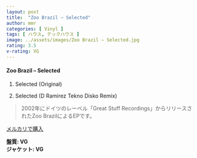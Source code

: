 ```yaml
---
layout: post
title:  "Zoo Brazil – Selected"
author: mmr
categories: [ Vinyl ]
tags: [ ハウス, テックハウス ]
image: ../assets/images/Zoo Brazil – Selected.jpg
rating: 3.5
v-rating: VG
---
```


#### Zoo Brazil – Selected

1. Selected (Original)

2. Selected (D Ramirez Tekno Disko Remix)

> 2002年にドイツのレーベル「Great Stuff Recordings」からリリースされたZoo BrazilによるEPです。


[メルカリで購入](https://jp.mercari.com/item/m50376658467)

<div class="mt-4 mb-4 d-flex align-items-center">
<strong class="mr-1">盤質: VG</strong>
</div>
<div class="mt-4 mb-4 d-flex align-items-center">
<strong class="mr-1">ジャケット: VG</strong>
</div>
